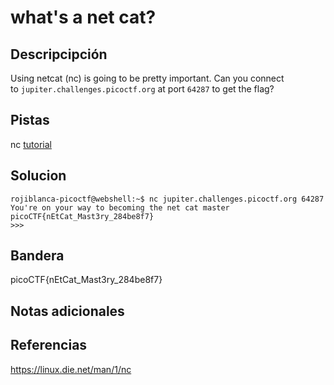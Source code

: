 # what's a net cat?
## Descripcipción
Using netcat (nc) is going to be pretty important. Can you connect to `jupiter.challenges.picoctf.org` at port `64287` to get the flag?
## Pistas
nc [tutorial](https://linux.die.net/man/1/nc)
## Solucion
```
rojiblanca-picoctf@webshell:~$ nc jupiter.challenges.picoctf.org 64287
You're on your way to becoming the net cat master
picoCTF{nEtCat_Mast3ry_284be8f7}
>>> 
```
## Bandera

picoCTF{nEtCat_Mast3ry_284be8f7}
## Notas adicionales
## Referencias
https://linux.die.net/man/1/nc
